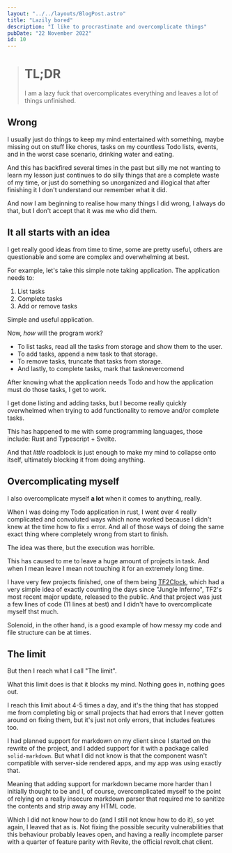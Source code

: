 ```yaml
---
layout: "../../layouts/BlogPost.astro"
title: "Lazily bored"
description: "I like to procrastinate and overcomplicate things"
pubDate: "22 November 2022"
id: 10
---
```


> # TL;DR
> I am a lazy fuck that overcomplicates everything and leaves a lot of things unfinished.

## Wrong

I usually just do things to keep my mind entertained with something, maybe missing out on stuff like chores, tasks on my countless Todo lists, events, and in the worst case scenario, drinking water and eating.

And this has backfired several times in the past but silly me not wanting to learn my lesson just continues to do silly things that are a complete waste of my time, or just do something so unorganized and illogical that after finishing it I don't understand our remember what it did.

And now I am beginning to realise how many things I did wrong, I always do that, but I don't accept that it was me who did them.

## It all starts with an idea

I get really good ideas from time to time, some are pretty useful, others are questionable and some are complex and overwhelming at best. 

For example, let's take this simple note taking application. The application needs to:

1. List tasks
2. Complete tasks
3. Add or remove tasks

Simple and useful application.

Now, *how* will the program work?

- To list tasks, read all the tasks from storage and show them to the user.
- To add tasks, append a new task to that storage.
- To remove tasks, truncate that tasks from storage.
- And lastly, to complete tasks, mark that tasknevercomend

After knowing what the application needs Todo and how the application must do those tasks, I get to work.

I get done listing and adding tasks, but I become really quickly overwhelmed when trying to add functionality to remove and/or complete tasks.

This has happened to me with some programming languages, those include: Rust and Typescript + Svelte.

And that *little* roadblock is just enough to make my mind to collapse onto itself, ultimately blocking it from doing anything.

## Overcomplicating myself

I also overcomplicate myself **a lot** when it comes to anything, really.

When I was doing my Todo application in rust, I went over 4 really complicated and convoluted ways which none worked because I didn't knew at the time how to fix `x` error. And all of those ways of doing the same exact thing where completely wrong from start to finish.

The idea was there, but the execution was horrible.

This has caused to me to leave a huge amount of projects in task. And when I mean leave I mean not touching it for an extremely long time.

I have very few projects finished, one of them being [TF2Clock](https://TF2Clock.vercel.app), which had a very simple idea of exactly counting the days since "Jungle Inferno", TF2's most recent major update, released to the public. And that project was just a few lines of code (11 lines at best) and I didn't have to overcomplicate myself thst much.

Solenoid, in the other hand, is a good example of how messy my code and file structure can be at times.

## The limit

But then I reach what I call "The limit".

What this limit does is that it blocks my mind. Nothing goes in, nothing goes out.

I reach this limit about 4-5 times a day, and it's the thing that has stopped me from completing big or small projects that had errors that I never gotten around on fixing them, but it's just not only errors, that includes features too.

I had planned support for markdown on my client since I started on the rewrite of the project, and I added support for it with a package called `solid-markdown`. But what I did not know is that the component wasn't compatible with server-side rendered apps, and my app was using exactly that.

Meaning that adding support for markdown became more harder than I initially thought to be and I, of course, overcomplicated myself to the point of relying on a really insecure markdown parser that required me to sanitize the contents and strip away any HTML code.

Which I did not know how to do (and I still not know how to do it), so yet again, I leaved that as is. Not fixing the possible security vulnerabilities that this behaviour probably leaves open, and having a really incomplete parser with a quarter of feature parity with Revite, the official revolt.chat client.


